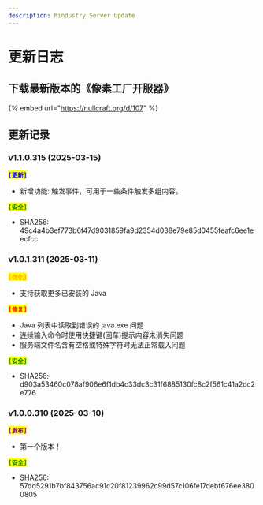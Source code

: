 ```yaml
---
description: Mindustry Server Update
---
```


# 更新日志

## 下载最新版本的《像素工厂开服器》

{% embed url="https://nullcraft.org/d/107" %}

## 更新记录

### v1.1.0.315 (2025-03-15)

<mark style="color:blue;">**`[更新]`**</mark>

* 新增功能: 触发事件，可用于一些条件触发多组内容。

<mark style="color:green;">**`[安全]`**</mark>

* SHA256: 49c4a4b3ef773b6f47d9031859fa9d2354d038e79e85d0455feafc6ee1eecfcc

### v1.0.1.311 (2025-03-11)

<mark style="color:orange;">**`[优化]`**</mark>

* 支持获取更多已安装的 Java

<mark style="color:red;">**`[修复]`**</mark>

* Java 列表中读取到错误的 java.exe 问题
* 连续输入命令时使用快捷键(回车)提示内容未消失问题
* 服务端文件名含有空格或特殊字符时无法正常载入问题

<mark style="color:green;">**`[安全]`**</mark>

* SHA256: d903a53460c078af906e6f1db4c33dc3c31f6885130fc8c2f561c41a2dc2e776

### v1.0.0.310 (2025-03-10)

<mark style="color:purple;">**`[发布]`**</mark>

* 第一个版本！

<mark style="color:green;">**`[安全]`**</mark>

* SHA256: 57dd5291b7bf843756ac91c20f81239962c99d57c106fe17debf676ee3800805
